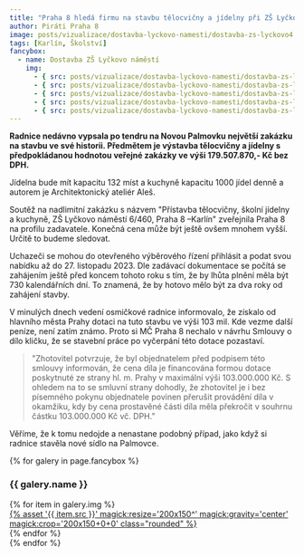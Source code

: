 ```yaml
---
title: "Praha 8 hledá firmu na stavbu tělocvičny a jídelny při ZŠ Lyčkovo náměstí"
author: Piráti Praha 8
image: posts/vizualizace/dostavba-lyckovo-namesti/dostavba-zs-lyckovo4.jpg
tags: [Karlín, Školství]
fancybox:
  - name: Dostavba ZŠ Lyčkovo náměstí
    img:
      - { src: posts/vizualizace/dostavba-lyckovo-namesti/dostavba-zs-lyckovo1.jpg, title: 'Dostavba ZŠ Lyčkovo náměstí (vizualizace: Architektonický ateliér Aleš)' }
      - { src: posts/vizualizace/dostavba-lyckovo-namesti/dostavba-zs-lyckovo2.jpg, title: 'Dostavba ZŠ Lyčkovo náměstí (vizualizace: Architektonický ateliér Aleš)' }
      - { src: posts/vizualizace/dostavba-lyckovo-namesti/dostavba-zs-lyckovo3.jpg, title: 'Dostavba ZŠ Lyčkovo náměstí (vizualizace: Architektonický ateliér Aleš)' }
      - { src: posts/vizualizace/dostavba-lyckovo-namesti/dostavba-zs-lyckovo4.jpg, title: 'Dostavba ZŠ Lyčkovo náměstí (vizualizace: Architektonický ateliér Aleš)' }
      - { src: posts/vizualizace/dostavba-lyckovo-namesti/dostavba-zs-lyckovo5.jpg, title: 'Dostavba ZŠ Lyčkovo náměstí (vizualizace: Architektonický ateliér Aleš)' }
---
```


**Radnice nedávno vypsala po tendru na Novou Palmovku největší zakázku na stavbu ve své historii. Předmětem je výstavba tělocvičny a jídelny s předpokládanou hodnotou veřejné zakázky ve výši 179.507.870,- Kč bez DPH.**

Jídelna bude mít kapacitu 132 míst a kuchyně kapacitu 1000 jídel denně a autorem je Architektonický ateliér Aleš. 

Soutěž na nadlimitní zakázku s názvem "Přístavba tělocvičny, školní jídelny a kuchyně, ZŠ Lyčkovo náměstí 6/460, Praha 8 –Karlín" zveřejnila Praha 8 na profilu zadavatele. Konečná cena může být ještě ovšem mnohem vyšší. Určitě to budeme sledovat.

Uchazeči se mohou do otevřeného výběrového řízení přihlásit a podat svou nabídku až do 27. listopadu 2023. Dle zadávací dokumentace se počítá se zahájením ještě před koncem tohoto roku s tím, že by lhůta plnění měla být 730 kalendářních dní. To znamená, že by hotovo mělo být za dva roky od zahájení stavby.

V minulých dnech vedení osmičkové radnice informovalo, že získalo od hlavního města Prahy dotaci na tuto stavbu ve výši 103 mil. Kde vezme další peníze, není zatím známo. Proto si MČ Praha 8 nechalo v návrhu Smlouvy o dílo kličku, že se stavební práce po vyčerpání této dotace pozastaví.

>"Zhotovitel potvrzuje, že byl objednatelem před podpisem této smlouvy informován, že cena díla je financována formou dotace poskytnuté ze strany hl. m. Prahy v maximální výši 103.000.000 Kč. S ohledem na to se smluvní strany dohodly, že zhotovitel je i bez písemného pokynu objednatele povinen přerušit provádění díla v okamžiku, kdy by cena prostavěné části díla měla překročit v souhrnu částku 103.000.000 Kč vč. DPH."

Věříme, že k tomu nedojde a nenastane podobný případ, jako když si radnice stavěla nové sídlo na Palmovce.

{% for galery in page.fancybox %}
<div class="mt-4">
  <h3>{{ galery.name }}</h3>
  <div class="grid grid-cols-4 gap-4">
  {% for item in galery.img %}
    <div class="">
      <a data-fancybox="gallery" href="{% asset '{{ item.src }}' @path %}" data-caption="{{ item.title }}">{% asset '{{ item.src }}' magick:resize='200x150^' magick:gravity='center' magick:crop='200x150+0+0' class="rounded" %}</a>
    </div>
  {% endfor %}
  </div>
</div>
{% endfor %}
<br/>
